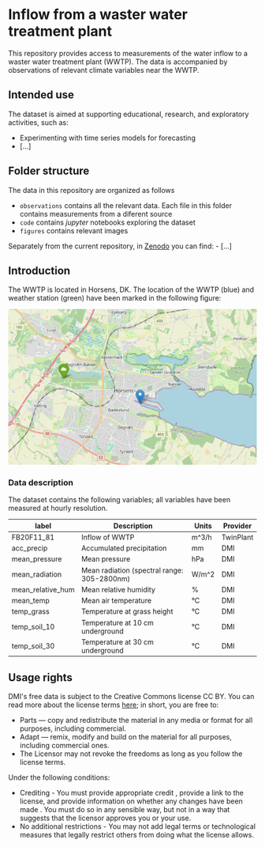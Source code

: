 # Inflow from a waster water treatment plant

This repository provides access to measurements of the water inflow to a waster water treatment plant (WWTP). The data is accompanied by observations of relevant climate variables near the WWTP.

## Intended use

The dataset is aimed at supporting educational, research, and exploratory activities, such as:

- Experimenting with time series models for forecasting
- [...]

## Folder structure

The data in this repository are organized as follows

- `observations` contains all the relevant data. Each file in this folder contains measurements from a diferent source
- `code` contains _jupyter_ notebooks exploring the dataset
- `figures` contains relevant images

Separately from the current repository, in [Zenodo]() you can find:
    - [...]


## Introduction

The WWTP is located in Horsens, DK. The location of the WWTP (blue) and weather station (green) have been marked in the following figure: 

![location](figures/locations.png)

### Data description

The dataset contains the following variables; all variables have been measured at hourly resolution.

| label | Description | Units | Provider |
| --- | --- | --- | --- |
| FB20F11_81 | Inflow of WWTP | m^3/h | TwinPlant |
| acc_precip | Accumulated precipitation | mm | DMI |
| mean_pressure | Mean pressure | hPa | DMI |
| mean_radiation | Mean radiation (spectral range: 305-2800nm) | W/m^2 | DMI |
| mean_relative_hum | Mean relative humidity | % | DMI |
| mean_temp | Mean air temperature | °C | DMI |
| temp_grass | Temperature at grass height | °C | DMI |
| temp_soil_10 | Temperature at 10 cm underground | °C | DMI |
| temp_soil_30 | Temperature at 30 cm underground |  °C| DMI |

## Usage rights

DMI's free data is subject to the Creative Commons license CC BY. You can read more about the license terms [here](https://www.dmi.dk/friedata/guides-til-frie-data/vilkar-for-brug-af-data); in short, you are free to:

- Parts — copy and redistribute the material in any media or format for all purposes, including commercial.
- Adapt — remix, modify and build on the material for all purposes, including commercial ones.
- The Licensor may not revoke the freedoms as long as you follow the license terms.

Under the following conditions:

- Crediting - You must provide appropriate credit , provide a link to the license, and provide information on whether any changes have been made . You must do so in any sensible way, but not in a way that suggests that the licensor approves you or your use.
- No additional restrictions - You may not add legal terms or technological measures that legally restrict others from doing what the license allows.